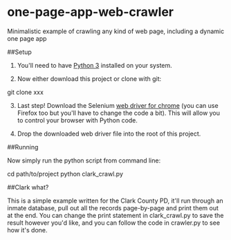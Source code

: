 # one-page-app-web-crawler
Minimalistic example of crawling any kind of web page, including a dynamic one page app

##Setup

1. You'll need to have [Python 3]("https://www.python.org/downloads/") installed on your system.

2. Now either download this project or clone with git:

  git clone xxx
  
3. Last step!  Download the Selenium [web driver for chrome]("https://sites.google.com/a/chromium.org/chromedriver/downloads") (you can use Firefox too but you'll have to change the code a bit).  This will allow you to control your browser with Python code.

4. Drop the downloaded web driver file into the root of this project.

##Running

Now simply run the python script from command line:

  cd path/to/project
  python clark_crawl.py
  
##Clark what?

This is a simple example written for the Clark County PD, it'll run through an inmate database, pull out all the records page-by-page and print them out at the end.  You can change the print statement in clark_crawl.py to save the result however you'd like, and you can follow the code in crawler.py to see how it's done.
